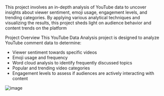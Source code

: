 This project involves an in-depth analysis of YouTube data to uncover insights about viewer sentiment, emoji usage, engagement levels, and trending categories. By applying various analytical techniques and visualizing the results, this project sheds light on audience behavior and content trends on the platform

Project Overview
This YouTube Data Analysis project is designed to analyze YouTube comment data to determine:

* Viewer sentiment towards specific videos
* Emoji usage and frequency
* Word cloud analysis to identify frequently discussed topics
* Popular and trending video categories
* Engagement levels to assess if audiences are actively interacting with content


![image](https://github.com/user-attachments/assets/903ff29b-7d5a-4042-99ce-bb47003ed960)
